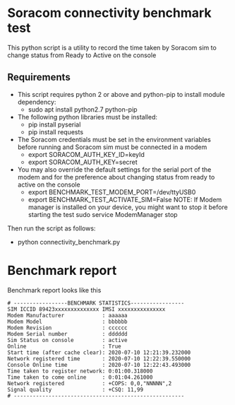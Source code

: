 # Soracom connectivity benchmark test

This python script is a utility to record the time taken by Soracom sim to change status from Ready to Active on the console

## Requirements
- This script requires python 2 or above and python-pip to install module dependency:
  - sudo apt install  python2.7 python-pip
- The following python libraries must be installed:
  - pip install pyserial
  - pip install requests
- The Soracom credentials must be set in the environment variables before running and Soracom sim must be connected in a modem
  - export SORACOM_AUTH_KEY_ID=keyId
  - export SORACOM_AUTH_KEY=secret
- You may also override the default settings for the serial port of the modem and for the preference about changing status from ready to active on the console
  - export BENCHMARK_TEST_MODEM_PORT=/dev/ttyUSB0
  - export BENCHMARK_TEST_ACTIVATE_SIM=False
NOTE: If Modem manager is installed on your device, you might want to stop it before starting the test
sudo service ModemManager stop

Then run the script as follows:
- python connectivity_benchmark.py

# Benchmark report
Benchmark report looks like this

```
# -----------------BENCHMARK STATISTICS-----------------
SIM ICCID 89423xxxxxxxxxxxxxx IMSI xxxxxxxxxxxxxxx
Modem Manufacturer            : aaaaaa
Modem Model                   : bbbbbb
Modem Revision                : cccccc
Modem Serial number           : dddddd
Sim Status on console         : active
Online                        : True
Start time (after cache clear): 2020-07-10 12:21:39.232000
Network registered time       : 2020-07-10 12:22:39.550000
Console Online time           : 2020-07-10 12:22:43.493000
Time taken to register network: 0:01:00.318000
Time taken to come online     : 0:01:04.261000
Network registered            : +COPS: 0,0,"NNNNN",2
Signal quality                : +CSQ: 11,99
# ------------------------------------------------------
```
